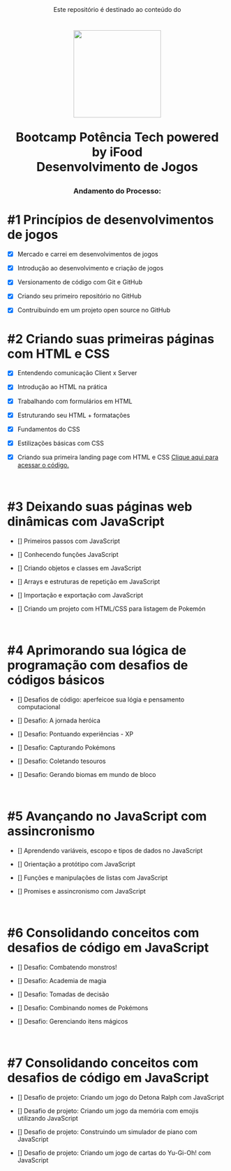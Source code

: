 <div align="center">
Este repositório é destinado ao conteúdo do 



<h1><img height="200vh" src="imagens/logo.pngp">

Bootcamp Potência Tech powered by iFood <br/> Desenvolvimento de Jogos</h1>

<h3> Andamento do Processo:</h3>


</div>

# #1 Princípios de desenvolvimentos de jogos

  - [x] Mercado e carrei em desenvolvimentos de jogos

  - [x] Introdução ao desenvolvimento e criação de jogos

  - [x] Versionamento de código com Git e GitHub

  - [x] Criando seu primeiro repositório no GitHub

  - [x] Contruibuindo em um projeto open source no GitHub


# #2 Criando suas primeiras páginas com HTML e CSS

  - [x] Entendendo comunicação Client x Server

  - [x] Introdução ao HTML na prática

  - [x] Trabalhando com formulários em HTML

  - [x] Estruturando seu HTML + formatações

  - [x] Fundamentos do CSS

  - [x] Estilizações básicas com CSS
  
  - [x] Criando sua primeira landing page com HTML e CSS [Clique aqui para acessar o código.](https://github.com/amandaiscoding/bootcamp-potencia-tech-powered-by-ifood/tree/main/landing-page)

  <br/>

# #3 Deixando suas páginas web dinâmicas com JavaScript

  - [] Primeiros passos com JavaScript

  - [] Conhecendo funções JavaScript

  - [] Criando objetos e classes em JavaScript

  - [] Arrays e estruturas de repetição em JavaScript

  - [] Importação e exportação com JavaScript

  - [] Criando um projeto com HTML/CSS para listagem de Pokemón

  <br/>

# #4 Aprimorando sua lógica de programação com desafios de códigos básicos

  - [] Desafios de código: aperfeicoe sua lógia e pensamento computacional

  - [] Desafio: A jornada heróica

  - [] Desafio: Pontuando experiências - XP

  - [] Desafio: Capturando Pokémons
  
  - [] Desafio: Coletando tesouros

  - [] Desafio: Gerando biomas em mundo de bloco

 <br/>

# #5 Avançando no JavaScript com assincronismo

  - [] Aprendendo variáveis, escopo e tipos de dados no JavaScript

  - [] Orientação a protótipo com JavaScript

  - [] Funções e manipulações de listas com JavaScript

  - [] Promises e assincronismo com JavaScript
  
 <br/>

# #6 Consolidando conceitos com desafios de código em JavaScript

  - [] Desafio: Combatendo monstros!

  - [] Desafio: Academia de magia

  - [] Desafio: Tomadas de decisão

  - [] Desafio: Combinando nomes de Pokémons

  - [] Desafio: Gerenciando itens mágicos

 <br/>

# #7 Consolidando conceitos com desafios de código em JavaScript

  - [] Desafio de projeto: Criando um jogo do Detona Ralph com JavaScript

  - [] Desafio de projeto: Criando um jogo da memória com emojis utilizando JavaScript

  - [] Desafio de projeto: Construindo um simulador de piano com JavaScript

  - [] Desafio de projeto: Criando um jogo de cartas do Yu-Gi-Oh! com JavaScript


 <br/>
